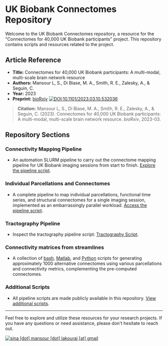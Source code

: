# UK Biobank Connectomes Repository

Welcome to the UK Biobank Connectomes repository, a resource for the "Connectomes for 40,000 UK Biobank participants" project. This repository contains scripts and resources related to the project.

## Article Reference
- **Title:** Connectomes for 40,000 UK Biobank participants: A multi-modal, multi-scale brain network resource
- **Authors:** Mansour L, S., Di Biase, M. A., Smith, R. E., Zalesky, A., & Seguin, C.
- **Year:** 2023
- **Preprint:** [bioRxiv](https://doi.org/10.1101/2023.03.10.532036) [![DOI:10.1101/2023.03.10.532036](http://img.shields.io/badge/DOI-10.1101/2023.03.10.532036-B31B1B.svg)](https://doi.org/10.1101/2023.03.10.532036)

> **Citation:**
> Mansour L, S., Di Biase, M. A., Smith, R. E., Zalesky, A., & Seguin, C. (2023). Connectomes for 40,000 UK Biobank participants: A multi-modal, multi-scale brain network resource. *bioRxiv*, 2023-03.

## Repository Sections

### Connectivity Mapping Pipeline
- An automation SLURM pipeline to carry out the connectome mapping pipeline for UK Biobank imaging sessions from start to finish. [Explore the pipeline script](https://github.com/sina-mansour/UKB-connectomics/blob/main/scripts/bash/smart_zip_run_automization.sh).

### Individual Parcellations and Connectomes
- A complete pipeline to map individual parcellations, functional time series, and structural connectomes for a single imaging session, implemented as an embarrassingly parallel workload. [Access the pipeline script](https://github.com/sina-mansour/UKB-connectomics/blob/main/scripts/bash/UKB_connectivity_mapping_pipeline.sh).

### Tractography Pipeline
- Inspect the tractography pipeline script: [Tractography Script](https://github.com/sina-mansour/UKB-connectomics/blob/main/scripts/bash/probabilistic_tractography_native_space.sh).

### Connectivity matrices from streamlines
- A collection of [bash](https://github.com/sina-mansour/UKB-connectomics/blob/main/scripts/bash/map_structural_connectivity.sh), [Matlab](https://github.com/sina-mansour/UKB-connectomics/blob/main/scripts/matlab/tck2connectome.m), and [Python](https://github.com/sina-mansour/UKB-connectomics/blob/main/scripts/python/tck2connectome.py) scripts for generating approximately 1000 alternative connectomes using various parcellations and connectivity metrics, complementing the pre-computed connectomes.

### Additional Scripts
- All pipeline scripts are made publicly available in this repository. [View additional scripts](https://github.com/sina-mansour/UKB-connectomics/tree/main/scripts).


---

Feel free to explore and utilize these resources for your research projects. If you have any questions or need assistance, please don't hesitate to reach out.

[![sina \[dot\] mansour \[dot\] lakouraj \[at\] gmail](https://img.shields.io/badge/Contact-Sina.M.L-blue)](https://sina-mansour.github.io/)
